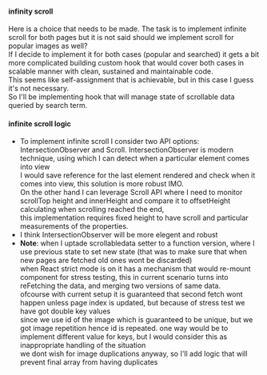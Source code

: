 #### infinity scroll

Here is a choice that needs to be made. The task is to implement infinite scroll for both pages but it is not said should we implement scroll for popular images as well?<br>
If I decide to implement it for both cases (popular and searched) it gets a bit more complicated building custom hook that would cover both cases in scalable manner with clean, sustained and maintainable code. <br>This seems like self-assignment that is achievable, but in this case I guess it's not necessary.<br>So I'll be implementing hook that will manage state of scrollable data queried by search term.

#### infinite scroll logic

- To implement infinite scroll I consider two API options: IntersectionObserver and Scroll. IntersectionObserver is modern technique, using which I can detect when a particular element comes into view<br>I would save reference for the last element rendered and check when it comes into view, this solution is more robust IMO.<br> On the other hand I can leverage Scroll API where I need to monitor scrollTop height and innerHeight and compare it to offsetHeight calculating when scrolling reached the end,<br> this implementation requires fixed height to have scroll and particular measurements of the properties.
  <br>
- I think IntersectionObserver will be more elegent and robust
  <br>
- **Note**: when I uptade scrollabledata setter to a function version, where I use previous state to set new state (that was to make sure that when new pages are fetched old ones wont be discarded) <br>
  when React strict mode is on it has a mechanism that would re-mount component for stress testing, this in current scenario turns into reFetching the data, and merging two versions of same data.<br>ofcourse with current setup it is guaranteed that second fetch wont happen unless page index is updated, but because of stress test we have got double key values<br>since we use id of the image which is guaranteed to be unique, but we got image repetition hence id is repeated. one way would be to implement different value for keys, but I would consider this as inappropriate handling of the situation<br>we dont wish for image duplications anyway, so I'll add logic that will prevent final array from having duplicates
